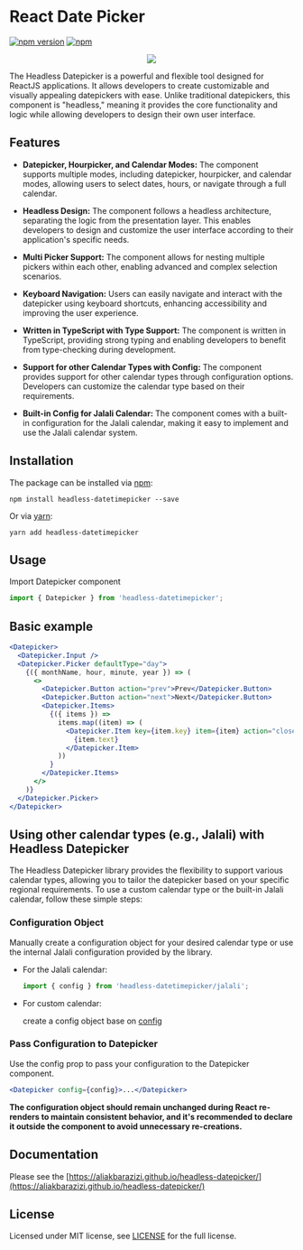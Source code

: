 # React Date Picker

[![npm version](https://badge.fury.io/js/headless-datetimepicker.svg)](https://badge.fury.io/js/headless-datetimepicker)
[![npm](https://img.shields.io/npm/dm/headless-datetimepicker)](https://www.npmjs.com/package/headless-datetimepicker)

<p align="center">
  <img src='https://github.com/aliakbarazizi/headless-datepicker/raw/main/media/screenshot.png'/>
</p>

The Headless Datepicker is a powerful and flexible tool designed for ReactJS applications.
It allows developers to create customizable and visually appealing datepickers with ease.
Unlike traditional datepickers, this component is "headless," meaning it provides the core functionality
and logic while allowing developers to design their own user interface.

## Features

- **Datepicker, Hourpicker, and Calendar Modes:**
  The component supports multiple modes, including datepicker, hourpicker, and calendar modes, allowing users to select dates, hours, or navigate through a full calendar.

- **Headless Design:**
  The component follows a headless architecture, separating the logic from the presentation layer. This enables developers to design and customize the user interface according to their application's specific needs.

- **Multi Picker Support:**
  The component allows for nesting multiple pickers within each other, enabling advanced and complex selection scenarios.

- **Keyboard Navigation:**
  Users can easily navigate and interact with the datepicker using keyboard shortcuts, enhancing accessibility and improving the user experience.

- **Written in TypeScript with Type Support:**
  The component is written in TypeScript, providing strong typing and enabling developers to benefit from type-checking during development.

- **Support for other Calendar Types with Config:**
  The component provides support for other calendar types through configuration options. Developers can customize the calendar type based on their requirements.

- **Built-in Config for Jalali Calendar:**
  The component comes with a built-in configuration for the Jalali calendar, making it easy to implement and use the Jalali calendar system.

## Installation

The package can be installed via [npm](https://github.com/npm/cli):

```
npm install headless-datetimepicker --save
```

Or via [yarn](https://github.com/yarnpkg/yarn):

```
yarn add headless-datetimepicker
```

## Usage

Import Datepicker component

```js
import { Datepicker } from 'headless-datetimepicker';
```

## Basic example

```jsx
<Datepicker>
  <Datepicker.Input />
  <Datepicker.Picker defaultType="day">
    {({ monthName, hour, minute, year }) => (
      <>
        <Datepicker.Button action="prev">Prev</Datepicker.Button>
        <Datepicker.Button action="next">Next</Datepicker.Button>
        <Datepicker.Items>
          {({ items }) =>
            items.map((item) => (
              <Datepicker.Item key={item.key} item={item} action="close">
                {item.text}
              </Datepicker.Item>
            ))
          }
        </Datepicker.Items>
      </>
    )}
  </Datepicker.Picker>
</Datepicker>
```

## Using other calendar types (e.g., Jalali) with Headless Datepicker

The Headless Datepicker library provides the flexibility to support various calendar types, allowing you to tailor the datepicker based on your specific regional requirements. To use a custom calendar type or the built-in Jalali calendar, follow these simple steps:

### Configuration Object

Manually create a configuration object for your desired calendar type or use the internal Jalali configuration provided by the library.

- For the Jalali calendar:

  ```js
  import { config } from 'headless-datetimepicker/jalali';
  ```

- For custom calendar:

  create a config object base on [config](https://github.com/aliakbarazizi/headless-datepicker/blob/main/src/utils/config.ts)

### Pass Configuration to Datepicker

Use the config prop to pass your configuration to the Datepicker component.

```jsx
<Datepicker config={config}>...</Datepicker>
```

**The configuration object should remain unchanged during React re-renders to maintain consistent behavior, and it's recommended to declare it outside the component to avoid unnecessary re-creations.**

## Documentation

Please see the [https://aliakbarazizi.github.io/headless-datepicker/](https://aliakbarazizi.github.io/headless-datepicker/)

## License

Licensed under MIT license, see [LICENSE](LICENSE) for the full license.
